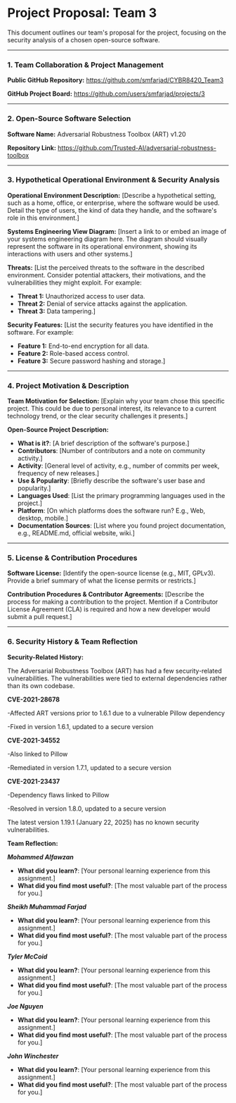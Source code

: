 # Project Proposal: Team 3

This document outlines our team's proposal for the project, focusing on the security analysis of a chosen open-source software.

---

### **1. Team Collaboration & Project Management**

**Public GitHub Repository:**
https://github.com/smfarjad/CYBR8420_Team3

**GitHub Project Board:**
https://github.com/users/smfarjad/projects/3

---

### **2. Open-Source Software Selection**

**Software Name:**
Adversarial Robustness Toolbox (ART) v1.20

**Repository Link:**
https://github.com/Trusted-AI/adversarial-robustness-toolbox

---

### **3. Hypothetical Operational Environment & Security Analysis**

**Operational Environment Description:**
[Describe a hypothetical setting, such as a home, office, or enterprise, where the software would be used. Detail the type of users, the kind of data they handle, and the software's role in this environment.]

**Systems Engineering View Diagram:**
[Insert a link to or embed an image of your systems engineering diagram here. The diagram should visually represent the software in its operational environment, showing its interactions with users and other systems.]

**Threats:**
[List the perceived threats to the software in the described environment. Consider potential attackers, their motivations, and the vulnerabilities they might exploit. For example:
- **Threat 1:** Unauthorized access to user data.
- **Threat 2:** Denial of service attacks against the application.
- **Threat 3:** Data tampering.]

**Security Features:**
[List the security features you have identified in the software. For example:
- **Feature 1:** End-to-end encryption for all data.
- **Feature 2:** Role-based access control.
- **Feature 3:** Secure password hashing and storage.]

---

### **4. Project Motivation & Description**

**Team Motivation for Selection:**
[Explain why your team chose this specific project. This could be due to personal interest, its relevance to a current technology trend, or the clear security challenges it presents.]

**Open-Source Project Description:**
- **What is it?**: [A brief description of the software's purpose.]
- **Contributors**: [Number of contributors and a note on community activity.]
- **Activity**: [General level of activity, e.g., number of commits per week, frequency of new releases.]
- **Use & Popularity**: [Briefly describe the software's user base and popularity.]
- **Languages Used**: [List the primary programming languages used in the project.]
- **Platform**: [On which platforms does the software run? E.g., Web, desktop, mobile.]
- **Documentation Sources**: [List where you found project documentation, e.g., README.md, official website, wiki.]

---

### **5. License & Contribution Procedures**

**Software License:**
[Identify the open-source license (e.g., MIT, GPLv3). Provide a brief summary of what the license permits or restricts.]

**Contribution Procedures & Contributor Agreements:**
[Describe the process for making a contribution to the project. Mention if a Contributor License Agreement (CLA) is required and how a new developer would submit a pull request.]

---

### **6. Security History & Team Reflection**

**Security-Related History:**

The Adversarial Robustness Toolbox (ART) has had a few security-related vulnerabilities. The vulnerabilities were tied to external dependencies rather than its own codebase.  

**CVE-2021-28678**  

-Affected ART versions prior to 1.6.1 due to a vulnerable Pillow dependency 

-Fixed in version 1.6.1, updated to a secure version  

**CVE-2021-34552**  

-Also linked to Pillow 

-Remediated in version 1.7.1, updated to a secure version 

**CVE-2021-23437** 

-Dependency flaws linked to Pillow

-Resolved in version 1.8.0, updated to a secure version 

The latest version 1.19.1 (January 22, 2025) has no known security vulnerabilities.  



**Team Reflection:**


***Mohammed Alfawzan***
- **What did you learn?**: [Your personal learning experience from this assignment.]
- **What did you find most useful?**: [The most valuable part of the process for you.]

***Sheikh Muhammad Farjad***
- **What did you learn?**: [Your personal learning experience from this assignment.]
- **What did you find most useful?**: [The most valuable part of the process for you.]

***Tyler McCoid***
- **What did you learn?**: [Your personal learning experience from this assignment.]
- **What did you find most useful?**: [The most valuable part of the process for you.]

***Joe Nguyen***
- **What did you learn?**: [Your personal learning experience from this assignment.]
- **What did you find most useful?**: [The most valuable part of the process for you.]

***John Winchester***
- **What did you learn?**: [Your personal learning experience from this assignment.]
- **What did you find most useful?**: [The most valuable part of the process for you.]
